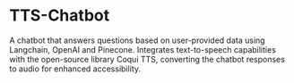 # TTS-Chatbot
A chatbot that answers questions based on user-provided data using Langchain, OpenAI and Pinecone. Integrates text-to-speech capabilities with the open-source library Coqui TTS, converting the chatbot responses to audio for enhanced accessibility.
